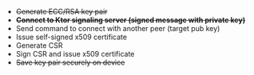 - ~~Generate ECC/RSA key pair~~
- ~~**Connect to Ktor signaling server (signed message with private key)**~~
- Send command to connect with another peer (target pub key)
- Issue self-signed x509 certificate
- Generate CSR
- Sign CSR and issue x509 certificate
- ~~Save key pair securely on device~~
